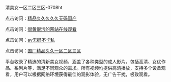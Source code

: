 清美女一区二区三区-0708ht

点击访问：<a href="https://heiliaoxwd5i8.pages.dev">精品久久久久久无码囯产</a>

点击访问：<a href="https://heiliaowzu4ur.pages.dev">很黄很污的网站在线观看</a>

点击访问：<a href="https://heiliaozj3tjd.pages.dev">aⅴ无码不卡私</a>

点击访问：<a href="https://heiliaoe8ajia.pages.dev">国厂精品久久一区二区三区</a>

平台收录了精选的清新美女视频，涵盖了各种类型的成人影片，包括高清、女优作品、系列片等，满足不同观众的需求。所有视频均提供高清播放，支持多个设备观看，用户可以根据网络环境获得最佳的观影体验，无广告干扰，极致观看。

<span style="display:none;">[Canonical link](https://github.com/ha20250708/ha13 ）</span>
